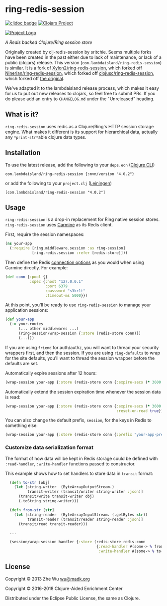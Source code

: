 # ring-redis-session

<!-- badges -->
[![cljdoc badge](https://cljdoc.org/badge/com.lambdaisland/ring-redis-session)](https://cljdoc.org/d/com.lambdaisland/ring-redis-session) [![Clojars Project](https://img.shields.io/clojars/v/com.lambdaisland/ring-redis-session.svg)](https://clojars.org/com.lambdaisland/ring-redis-session)
<!-- /badges -->

[![Project Logo](resources/images/redis-logo-small.png)](resources/images/redis-logo.png)

*A Redis backed Clojure/Ring session store*

Originally created by clj-redis-session by sritchie. Seems multiple forks have been created in the past either due to lack of maintenance, or lack of a public (clojars) release. This version (`com.lambdaisland/ring-redis-session`) is similar. It is a fork of [Xylon2/ring-redis-session](https://github.com/Xylon2/ring-redis-session), which forked off [Ninerian/ring-redis-session](https://github.com/Ninerian/ring-redis-session), which forked off [clojusc/ring-redis-session](https://github.com/clojusc/ring-redis-session), which forked off [the original](https://github.com/sritchie/clj-redis-session).

We've adapted it to the lambdaisland release process, which makes it easy for us to put out new releases to clojars, so feel free to submit PRs. If you do please add an entry to `CHANGELOG.md` under the "Unreleased" heading.

## What is it?

`ring-redis-session` uses redis as a Clojure/Ring's HTTP session
storage engine. What makes it different is its support for
hierarchical data, actually any `*print-str*`able clojure data types.

<!-- installation -->
## Installation

To use the latest release, add the following to your `deps.edn` ([Clojure CLI](https://clojure.org/guides/deps_and_cli))

```
com.lambdaisland/ring-redis-session {:mvn/version "4.0.2"}
```

or add the following to your `project.clj` ([Leiningen](https://leiningen.org/))

```
[com.lambdaisland/ring-redis-session "4.0.2"]
```
<!-- /installation -->

## Usage

`ring-redis-session` is a drop-in replacement for Ring native session
stores. `ring-redis-session` uses [Carmine](https://github.com/ptaoussanis/carmine) as its Redis client.


First, require the session namespaces:

```clj
(ns your-app
  (:require [ring.middleware.session :as ring-session]
            [ring.redis.session :refer [redis-store]]))
```

Then define the Redis [connection options](https://github.com/ptaoussanis/carmine/blob/master/src/taoensso/carmine.clj#L26) as you would when
using Carmine directly. For example:

```clj
(def conn {:pool {}
           :spec {:host "127.0.0.1"
                  :port 6379
                  :password "s3kr1t"
                  :timeout-ms 5000}})
```

At this point, you'll be ready to use `ring-redis-session` to manage your
application sessions:

```clj
(def your-app
  (-> your-routes
      (... other middlewares ...)
      (ring-session/wrap-session {:store (redis-store conn)})
      (...)))
```

If you are using `friend` for auth/authz, you will want to thread your security
wrappers first, and then the session. If you are using `ring-defaults` to wrap
for the site defaults, you'll want to thread the session wrapper before the
defaults are set.

Automatically expire sessions after 12 hours:

```clj
(wrap-session your-app {:store (redis-store conn {:expire-secs (* 3600 12)})})
```

Automatically extend the session expiration time whenever the session data is
read:

```clj
(wrap-session your-app {:store (redis-store conn {:expire-secs (* 3600 12)
                                                  :reset-on-read true})})
```

You can also change the default prefix, `session`, for the keys in Redis to
something else:

```clj
(wrap-session your-app {:store (redis-store conn {:prefix "your-app-prefix"})})
```

### Customize data serialization format

The format of how data will be kept in Redis storage could be defined
with `:read-handler`, `:write-handler` functions passed to
constructor.

This example shows how to set handlers to store data in `transit` format:

```clojure
  (defn to-str [obj]
    (let [string-writer  (ByteArrayOutputStream.)
          transit-writer (transit/writer string-writer :json)]
      (transit/write transit-writer obj)
      (.toString string-writer)))

  (defn from-str [str]
    (let [string-reader  (ByteArrayInputStream. (.getBytes str))
          transit-reader (transit/reader string-reader :json)]
      (transit/read transit-reader)))

  ...

  (session/wrap-session handler {:store (redis-store redis-conn
                                         {:read-handler #(some-> % from-str)
                                          :write-handler #(some-> % to-str)})})
```

## License

Copyright © 2013 Zhe Wu <wu@madk.org>

Copyright © 2016-2018 Clojure-Aided Enrichment Center

Distributed under the Eclipse Public License, the same as Clojure.

